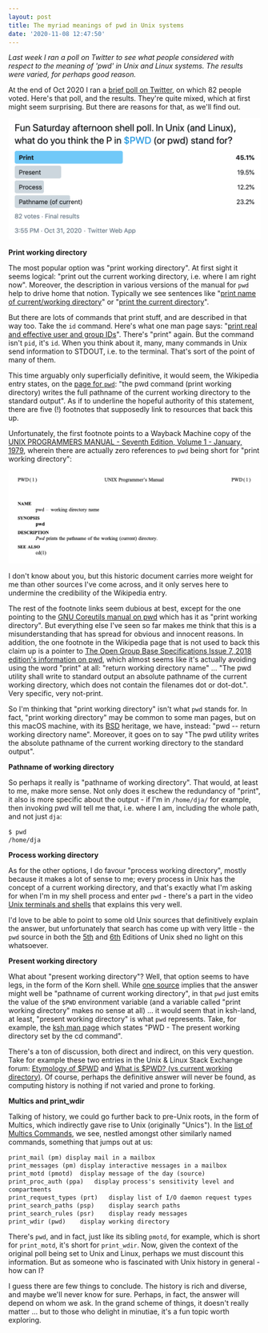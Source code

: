 ```yaml
---
layout: post
title: The myriad meanings of pwd in Unix systems
date: '2020-11-08 12:47:50'
---
```


_Last week I ran a poll on Twitter to see what people considered with respect to the meaning of 'pwd' in Unix and Linux systems. The results were varied, for perhaps good reason._

At the end of Oct 2020 I ran a [brief poll on Twitter](https://twitter.com/qmacro/status/1322567992551624705), on which 82 people voted. Here's that poll, and the results. They're quite mixed, which at first might seem surprising. But there are reasons for that, as we'll find out.

![Poll on Twitter: "Fun Saturday afternoon shell poll. In Unix (and Linux), what do you think the P in $PWD (or pwd) stand for?"](/content/images/2020/11/twitter-poll-pwd.png)

**Print working directory**

The most popular option was "print working directory". At first sight it seems logical: "print out the current working directory, i.e. where I am right now". Moreover, the description in various versions of the manual for `pwd` help to drive home that notion. Typically we see sentences like "[print name of current/working directory](https://linux.die.net/man/1/pwd)" or "[print the current directory](https://www.mankier.com/1/pwd)".

But there are lots of commands that print stuff, and are described in that way too. Take the `id` command. Here's what one man page says: "[print real and effective user and group IDs](https://man7.org/linux/man-pages/man1/id.1.html)". There's "print" again. But the command isn't `pid`, it's `id`. When you think about it, many, many commands in Unix send information to STDOUT, i.e. to the terminal. That's sort of the point of many of them.

This time arguably only superficially definitive, it would seem, the Wikipedia entry states, on the [page for `pwd`](https://en.wikipedia.org/wiki/Pwd): "the pwd command (print working directory) writes the full pathname of the current working directory to the standard output". As if to underline the hopeful authority of this statement, there are five (!) footnotes that supposedly link to resources that back this up.

Unfortunately, the first footnote points to a Wayback Machine copy of the [UNIX PROGRAMMERS MANUAL - Seventh Edition, Volume 1 - January, 1979](https://web.archive.org/web/20050520231659/http://cm.bell-labs.com/7thEdMan/v7vol1.pdf), wherein there are actually zero references to `pwd` being short for "print working directory":

![excerpt from UNIX PROGRAMMERS MANUAL on pwd](/content/images/2020/11/programmers-manual-pwd.png)

I don't know about you, but this historic document carries more weight for me than other sources I've come across, and it only serves here to undermine the credibility of the Wikipedia entry.

The rest of the footnote links seem dubious at best, except for the one pointing to the [GNU Coreutils manual on pwd](https://www.gnu.org/software/coreutils/manual/coreutils.html#pwd-invocation) which has it as "print working directory". But everything else I've seen so far makes me think that this is a misunderstanding that has spread for obvious and innocent reasons. In addition, the one footnote in the Wikipedia page that is not used to back this claim up is a pointer to [The Open Group Base Specifications Issue 7, 2018 edition's information on pwd](https://pubs.opengroup.org/onlinepubs/9699919799/utilities/pwd.html), which almost seems like it's actually avoiding using the word "print" at all: "return working directory name" ... "The pwd utility shall write to standard output an absolute pathname of the current working directory, which does not contain the filenames dot or dot-dot.". Very specific, very not-print.

So I'm thinking that "print working directory" isn't what `pwd` stands for. In fact, "print working directory" may be common to some man pages, but on this macOS machine, with its [BSD](https://en.wikipedia.org/wiki/Berkeley_Software_Distribution) heritage, we have, instead: "pwd -- return working directory name". Moreover, it goes on to say "The pwd utility writes the absolute pathname of the current working directory to the standard output".

**Pathname of working directory**

So perhaps it really is "pathname of working directory". That would, at least to me, make more sense. Not only does it eschew the redundancy of "print", it also is more specific about the output - if I'm in `/home/dja/` for example, then invoking pwd will tell me that, i.e. where I am, including the whole path, and not just `dja`:

```shell
$ pwd
/home/dja
```

**Process working directory**

As for the other options, I do favour "process working directory", mostly because it makes a lot of sense to me; every process in Unix has the concept of a current working directory, and that's exactly what I'm asking for when I'm in my shell process and enter `pwd` - there's a part in the video [Unix terminals and shells](https://youtu.be/hgFBRZmwpSM?t=165) that explains this very well.

I'd love to be able to point to some old Unix sources that definitively explain the answer, but unfortunately that search has come up with very little - the `pwd` source in both the [5th](https://minnie.tuhs.org/cgi-bin/utree.pl?file=V5/usr/source/s2/pwd.c) and [6th](https://github.com/yisooan/unix-v6/blob/master/source/s2/pwd.c) Editions of Unix shed no light on this whatsoever.

**Present working directory**

What about "present working directory"? Well, that option seems to have legs, in the form of the Korn shell. While [one source](https://northstar-www.dartmouth.edu/doc/solaris-forte/ipe-help/dbx/dbx88cc.html) implies that the answer might well be "pathname of current working directory", in that `pwd` just emits the value of the `$PWD` environment variable (and a variable called "print working directory" makes no sense at all) ... it would seem that in ksh-land, at least, "present working directory" is what `pwd` represents. Take, for example, the [ksh man page](https://osr507doc.xinuos.com/en/man/html.C/ksh.C.html) which states "PWD - The present working directory set by the cd command".

There's a ton of discussion, both direct and indirect, on this very question. Take for example these two entries in the Unix & Linux Stack Exchange forum: [Etymology of $PWD](https://unix.stackexchange.com/questions/399026/etymology-of-pwd) and [What is $PWD? (vs current working directory)](https://unix.stackexchange.com/questions/174990/what-is-pwd-vs-current-working-directory). Of course, perhaps the definitive answer will never be found, as computing history is nothing if not varied and prone to forking.

**Multics and print_wdir**

Talking of history, we could go further back to pre-Unix roots, in the form of Multics, which indirectly gave rise to Unix (originally "Unics"). In the [list of Multics Commands](https://multicians.org/multics-commands.html), we see, nestled amongst other similarly named commands, something that jumps out at us:

```
print_mail (pm)	display mail in a mailbox
print_messages (pm)	display interactive messages in a mailbox
print_motd (pmotd)	display message of the day (source)
print_proc_auth (ppa)	display process's sensitivity level and compartments
print_request_types (prt)	display list of I/O daemon request types
print_search_paths (psp)	display search paths
print_search_rules (psr)	display ready messages
print_wdir (pwd)	display working directory
```

There's `pwd`, and in fact, just like its sibling `pmotd`, for example, which is short for `print_motd`, it's short for `print_wdir`. Now, given the context of the original poll being set to Unix and Linux, perhaps we must discount this information. But as someone who is fascinated with Unix history in general - how can I?

I guess there are few things to conclude. The history is rich and diverse, and maybe we'll never know for sure. Perhaps, in fact, the answer will depend on whom we ask. In the grand scheme of things, it doesn't really matter ... but to those who delight in minutiae, it's a fun topic worth exploring.
